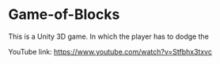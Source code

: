 # Game-of-Blocks
This is a Unity 3D game. In which the player has to dodge the

YouTube link: https://www.youtube.com/watch?v=Stfbhx3txvc

